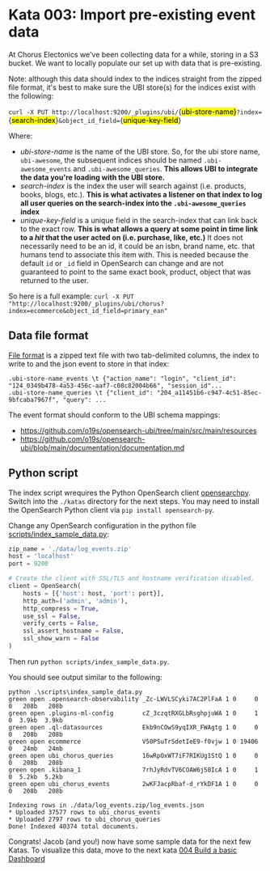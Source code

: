 # Kata 003:  Import pre-existing event data

At Chorus Electonics we've been collecting data for a while, storing in a S3 bucket.  We want to locally populate our set up with data that is pre-existing.

Note: although this data should index to the indices straight from the zipped file format, it's best to make sure the UBI store(s) for the indices exist with the following:

`curl -X PUT http://localhost:9200/_plugins/ubi/`{<mark>ubi-store-name}</mark>`?index=`{<mark>search-index</mark>}`&object_id_field=`{<mark>unique-key-field</mark>}

Where:
- *ubi-store-name* is the name of the UBI store.  So, for the ubi store name, `ubi-awesome`, the subsequent indices should be named `.ubi-awesome_events` and `.ubi-awesome_queries`.  **This allows UBI to integrate the data you're loading with the UBI store.** 
- *search-index* is the index the user will search against (i.e. products, books, blogs, etc.). **This is what activates a listener on that index to log all user queries on the search-index into the `.ubi-awesome_queries` index**
- *unique-key-field* is a unique field in the search-index that can link back to the exact row. **This is what allows a query at some point in time link to a *hit* that the user acted on (i.e. purchase, like, etc.)**  It does not necessarily need to be an id, it could be an isbn, brand name, etc. that humans tend to associate this item with. This is needed because the default `id` or `_id` field in OpenSearch can change and are not guaranteed to point to the same exact book, product, object that was returned to the user.

So here is a full example:
`curl -X PUT "http://localhost:9200/_plugins/ubi/chorus?index=ecommerce&object_id_field=primary_ean"`

## Data file format
[File format](data/log_events.zip) is a zipped text file with two tab-delimited columns, the index to write to and the json event to store in that index:

```
.ubi-store-name_events \t {"action_name": "login", "client_id": "124_0349b478-4a53-456c-aaf7-c08c82004b66", "session_id"...
.ubi-store-name_queries \t {"client_id": "204_a11451b6-c947-4c51-85ec-9bfcaba7967f", "query": ...
```

The event format should conform to the UBI schema mappings: 
- https://github.com/o19s/opensearch-ubi/tree/main/src/main/resources
- https://github.com/o19s/opensearch-ubi/blob/main/documentation/documentation.md

## Python script
The index script wrequires the Python OpenSearch client [opensearchpy](https://pypi.org/project/opensearch-py/).
Switch into the `./katas` directory for the next steps.   You may need to install the OpenSearch Python client via `pip install opensearch-py`.

Change any OpenSearch configuration in the python file [scripts/index_sample_data.py](scripts/index_sample_data.py):

```python
zip_name = './data/log_events.zip'
host = 'localhost'
port = 9200

# Create the client with SSL/TLS and hostname verification disabled.
client = OpenSearch(
	hosts = [{'host': host, 'port': port}],
	http_auth=('admin', 'admin'),
	http_compress = True, 
	use_ssl = False,
	verify_certs = False,
	ssl_assert_hostname = False,
	ssl_show_warn = False
)
```
Then run `python scripts/index_sample_data.py`.

You should see output similar to the following:
```
python .\scripts\index_sample_data.py
green open .opensearch-observability _Zc-LWVLSCyki7AC2PlFaA 1 0     0 0   208b   208b
green open .plugins-ml-config        cZ_3czqtRXGLbRsghpjuWA 1 0     1 0  3.9kb  3.9kb
green open .ql-datasources           Ekb9nCOwS9yqIXR_FWAgtg 1 0     0 0   208b   208b
green open ecommerce                 V50PSuTrSdetIeE9-f0vjw 1 0 19406 0   24mb   24mb
green open ubi_chorus_queries        16wRpOxWT7iF7RIKUg1StQ 1 0     0 0   208b   208b
green open .kibana_1                 7rhJyRdvTV6COAW6j58IcA 1 0     1 0  5.2kb  5.2kb
green open ubi_chorus_events         2wKFJacpRbaf-d_rYkDF1A 1 0     0 0   208b   208b

Indexing rows in ./data/log_events.zip/log_events.json
* Uploaded 37577 rows to ubi_chorus_events
* Uploaded 2797 rows to ubi_chorus_queries
Done! Indexed 40374 total documents.
```

Congrats!
Jacob (and you!) now have some sample data for the next few Katas. 
To visualize this data, move to the next kata [004 Build a basic Dashboard](./004_build_a_basic_dashboard.md)
